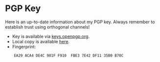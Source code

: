 # PGP Key

Here is an up-to-date information about my PGP key. 
Always remember to establish trust using orthogonal channels!

* Key is available via [keys.openpgp.org](https://keys.openpgp.org/search?q=filip.uradnik9%40gmail.com).
* Local copy is available [here](data/furadnik.asc).
* Fingerprint:
```
    EA29 ACA4 DE4C 901F F910  FBE3 7E42 DF11 35B0 B70C
```
